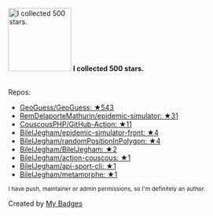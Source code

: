 <img src="https://my-badges.github.io/my-badges/stars-500.png" alt="I collected 500 stars." title="I collected 500 stars." width="128">
<strong>I collected 500 stars.</strong>
<br><br>

Repos:

* <a href="https://github.com/GeoGuess/GeoGuess">GeoGuess/GeoGuess: ★543</a>
* <a href="https://github.com/RemDelaporteMathurin/epidemic-simulator">RemDelaporteMathurin/epidemic-simulator: ★31</a>
* <a href="https://github.com/CouscousPHP/GitHub-Action">CouscousPHP/GitHub-Action: ★11</a>
* <a href="https://github.com/BilelJegham/epidemic-simulator-front">BilelJegham/epidemic-simulator-front: ★4</a>
* <a href="https://github.com/BilelJegham/randomPositionInPolygon">BilelJegham/randomPositionInPolygon: ★4</a>
* <a href="https://github.com/BilelJegham/BilelJegham">BilelJegham/BilelJegham: ★2</a>
* <a href="https://github.com/BilelJegham/action-couscous">BilelJegham/action-couscous: ★1</a>
* <a href="https://github.com/BilelJegham/api-sport-cli">BilelJegham/api-sport-cli: ★1</a>
* <a href="https://github.com/BilelJegham/metamorphe">BilelJegham/metamorphe: ★1</a>

<sup>I have push, maintainer or admin permissions, so I'm definitely an author.<sup>



Created by <a href="https://github.com/my-badges/my-badges">My Badges</a>